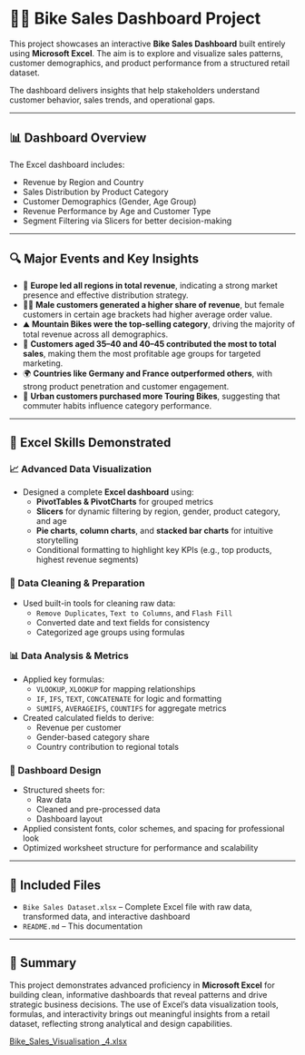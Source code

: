 # 🚴‍♀️ Bike Sales Dashboard Project

This project showcases an interactive **Bike Sales Dashboard** built entirely using **Microsoft Excel**. The aim is to explore and visualize sales patterns, customer demographics, and product performance from a structured retail dataset.

The dashboard delivers insights that help stakeholders understand customer behavior, sales trends, and operational gaps.

---

## 📊 Dashboard Overview

The Excel dashboard includes:

- Revenue by Region and Country  
- Sales Distribution by Product Category  
- Customer Demographics (Gender, Age Group)  
- Revenue Performance by Age and Customer Type  
- Segment Filtering via Slicers for better decision-making

---


## 🔍 Major Events and Key Insights

- 🚀 **Europe led all regions in total revenue**, indicating a strong market presence and effective distribution strategy.
- 👩‍🦰 **Male customers generated a higher share of revenue**, but female customers in certain age brackets had higher average order value.
- ⛰️ **Mountain Bikes were the top-selling category**, driving the majority of total revenue across all demographics.
- 🧓 **Customers aged 35–40 and 40–45 contributed the most to total sales**, making them the most profitable age groups for targeted marketing.
- 🌍 **Countries like Germany and France outperformed others**, with strong product penetration and customer engagement.
- 🔄 **Urban customers purchased more Touring Bikes**, suggesting that commuter habits influence category performance.

---

## 🧠 Excel Skills Demonstrated

### 📈 Advanced Data Visualization
- Designed a complete **Excel dashboard** using:
  - **PivotTables & PivotCharts** for grouped metrics
  - **Slicers** for dynamic filtering by region, gender, product category, and age
  - **Pie charts**, **column charts**, and **stacked bar charts** for intuitive storytelling
  - Conditional formatting to highlight key KPIs (e.g., top products, highest revenue segments)

### 🧹 Data Cleaning & Preparation
- Used built-in tools for cleaning raw data:
  - `Remove Duplicates`, `Text to Columns`, and `Flash Fill`
  - Converted date and text fields for consistency
  - Categorized age groups using formulas

### 📊 Data Analysis & Metrics
- Applied key formulas:
  - `VLOOKUP`, `XLOOKUP` for mapping relationships
  - `IF`, `IFS`, `TEXT`, `CONCATENATE` for logic and formatting
  - `SUMIFS`, `AVERAGEIFS`, `COUNTIFS` for aggregate metrics
- Created calculated fields to derive:
  - Revenue per customer
  - Gender-based category share
  - Country contribution to regional totals

### 🧱 Dashboard Design
- Structured sheets for:
  - Raw data
  - Cleaned and pre-processed data
  - Dashboard layout
- Applied consistent fonts, color schemes, and spacing for professional look
- Optimized worksheet structure for performance and scalability

---

## 📂 Included Files

- `Bike Sales Dataset.xlsx` – Complete Excel file with raw data, transformed data, and interactive dashboard  
- `README.md` – This documentation

---

## 📌 Summary

This project demonstrates advanced proficiency in **Microsoft Excel** for building clean, informative dashboards that reveal patterns and drive strategic business decisions. The use of Excel’s data visualization tools, formulas, and interactivity brings out meaningful insights from a retail dataset, reflecting strong analytical and design capabilities.


[Bike_Sales_Visualisation _4.xlsx](https://github.com/user-attachments/files/20721267/Bike_Sales_Visualisation._4.xlsx)
